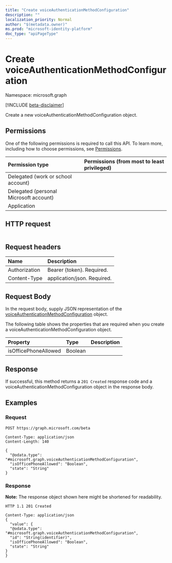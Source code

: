 ```yaml
---
title: "Create voiceAuthenticationMethodConfiguration"
description: ""
localization_priority: Normal
author: "$(metadata.owner)"
ms.prod: "microsoft-identity-platform"
doc_type: "apiPageType"
---
```


# Create voiceAuthenticationMethodConfiguration

Namespace: microsoft.graph

[!INCLUDE [beta-disclaimer](../../includes/beta-disclaimer.md)]

Create a new voiceAuthenticationMethodConfiguration object.

## Permissions

One of the following permissions is required to call this API. To learn more, including how to choose permissions, see [Permissions](/graph/permissions-reference).

| Permission type                        | Permissions (from most to least privileged) |
| :------------------------------------- | :------------------------------------------ |
| Delegated (work or school account)     |                                             |
| Delegated (personal Microsoft account) |                                             |
| Application                            |                                             |

## HTTP request

<!-- {
  "blockType": "ignored"
}
-->

```http

```

## Request headers

| Name          | Description                 |
| :------------ | :-------------------------- |
| Authorization | Bearer {token}. Required.   |
| Content-Type  | application/json. Required. |

## Request Body

In the request body, supply JSON representation of the [voiceAuthenticationMethodConfiguration](../resources/-voiceauthenticationmethodconfiguration.md) object.

<!-- Actions and Functions -->

<!-- CRUD Methods -->

The following table shows the properties that are required when you create a voiceAuthenticationMethodConfiguration object.

| Property             | Type    | Description |
| :------------------- | :------ | :---------- |
| isOfficePhoneAllowed | Boolean |             |

## Response

If successful, this method returns a `201 Created` response code and a voiceAuthenticationMethodConfiguration object in the response body.

## Examples

### Request

<!-- {
  "blockType": "request",
  "name": "create_voiceauthenticationmethodconfiguration"
}
-->

```http
POST https://graph.microsoft.com/beta

Content-Type: application/json
Content-Length: 140

{
  "@odata.type": "#microsoft.graph.voiceAuthenticationMethodConfiguration",
  "isOfficePhoneAllowed": "Boolean",
  "state": "String"
}

```

### Response

**Note:** The response object shown here might be shortened for readability.

<!-- {
  "blockType": "response",
  "truncated": true,
  "@odata.type": "microsoft.authMethodPolicy.voiceAuthenticationMethodConfiguration"
}
-->

```http
HTTP 1.1 201 Created

Content-Type: application/json
{
  "value": {
  "@odata.type": "#microsoft.graph.voiceAuthenticationMethodConfiguration",
  "id": "String(identifier)",
  "isOfficePhoneAllowed": "Boolean",
  "state": "String"
}
}

```
